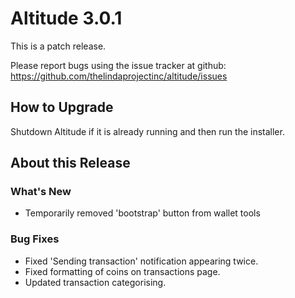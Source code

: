# Altitude 3.0.1

This is a patch release.

Please report bugs using the issue tracker at github: https://github.com/thelindaprojectinc/altitude/issues

## How to Upgrade
Shutdown Altitude if it is already running and then run the installer.

## About this Release

### What's New
- Temporarily removed 'bootstrap' button from wallet tools

### Bug Fixes
- Fixed 'Sending transaction' notification appearing twice.
- Fixed formatting of coins on transactions page.
- Updated transaction categorising.
